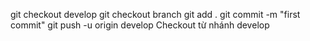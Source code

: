 git checkout develop
git checkout branch
git add .
git commit -m "first commit"
git push -u origin develop
Checkout từ nhánh develop